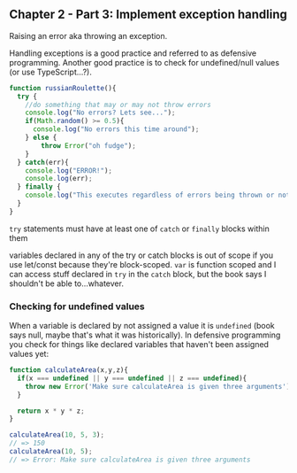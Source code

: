 ## Chapter 2 - Part 3: Implement exception handling

Raising an error aka throwing an exception.

Handling exceptions is a good practice and referred to as defensive programming.
Another good practice is to check for undefined/null values (or use TypeScript...?).

```js
function russianRoulette(){
  try {
    //do something that may or may not throw errors
    console.log("No errors? Lets see...");
    if(Math.random() >= 0.5){
      console.log("No errors this time around");
    } else {
        throw Error("oh fudge");
    }
  } catch(err){
    console.log("ERROR!");
    console.log(err);
  } finally {
    console.log("This executes regardless of errors being thrown or not");
  }
}

```

`try` statements must have at least one of `catch` or `finally` blocks within them

variables declared in any of the try or catch blocks is out of scope if you use let/const because they're block-scoped. `var` is function scoped and I can access stuff declared in `try` in the `catch` block, but the book says I shouldn't be able to...whatever.

### Checking for undefined values

When a variable is declared by not assigned a value it is `undefined` (book says null, maybe that's what it was historically). In defensive programming you check for things like declared variables that haven't been assigned values yet:

```js
function calculateArea(x,y,z){
  if(x === undefined || y === undefined || z === undefined){
    throw new Error('Make sure calculateArea is given three arguments');
  }

  return x * y * z;
}

calculateArea(10, 5, 3);
// => 150
calculateArea(10, 5);
// => Error: Make sure calculateArea is given three arguments

```
